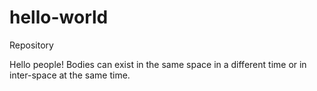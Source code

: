 # hello-world
Repository

Hello people!
Bodies can exist in the same space in a different time or in inter-space at the same time.
